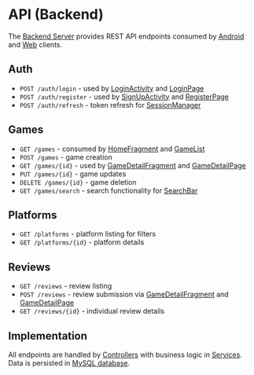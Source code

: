 # API (Backend)

The [Backend Server](backend/overview.md) provides REST API endpoints consumed by [Android](android/overview.md) and [Web](web/overview.md) clients.

## Auth
- `POST /auth/login` - used by [LoginActivity](android/key-classes.md#LoginActivity) and [LoginPage](web/key-components.md#LoginPage)
- `POST /auth/register` - used by [SignUpActivity](android/key-classes.md#SignUpActivity) and [RegisterPage](web/key-components.md#RegisterPage)
- `POST /auth/refresh` - token refresh for [SessionManager](android/key-classes.md#SessionManager)

## Games
- `GET /games` - consumed by [HomeFragment](android/key-classes.md#HomeFragment) and [GameList](web/key-components.md#GameList)
- `POST /games` - game creation
- `GET /games/{id}` - used by [GameDetailFragment](android/key-classes.md#GameDetailFragment) and [GameDetailPage](web/key-components.md#GameDetailPage)
- `PUT /games/{id}` - game updates
- `DELETE /games/{id}` - game deletion
- `GET /games/search` - search functionality for [SearchBar](web/key-components.md#SearchBar)

## Platforms
- `GET /platforms` - platform listing for filters
- `GET /platforms/{id}` - platform details

## Reviews
- `GET /reviews` - review listing
- `POST /reviews` - review submission via [GameDetailFragment](android/key-classes.md#GameDetailFragment) and [GameDetailPage](web/key-components.md#GameDetailPage)
- `GET /reviews/{id}` - individual review details

## Implementation

All endpoints are handled by [Controllers](backend/key-classes.md#Controllers) with business logic in [Services](backend/key-classes.md#Services).
Data is persisted in [MySQL database](backend/database.md). 